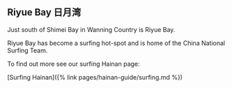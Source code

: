 ## Riyue Bay 日月湾

Just south of Shimei Bay in Wanning Country is Riyue Bay.

Riyue Bay has become a surfing hot-spot and is home of the China National Surfing Team.

To find out more see our surfing Hainan page:

[Surfing Hainan]({% link pages/hainan-guide/surfing.md %})